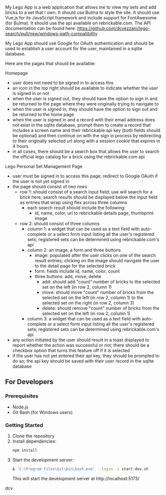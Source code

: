 My Lego App is a web application that allows me to view my sets and add bricks to a set that I own. It should use Bulma to style the site. It should use Vue.js for its JavaScript framework and include support for FontAwesome (for Bulma). It should use the api available on rebrickable.com. The API documentation can be found here: https://github.com/dcvezzani/lego-search/pull/new/windows-path-compatibility

My Lego App should use Google for OAuth authentication and should be used to establish a user account for the user, maintained in a sqlite database.

Here are the pages that should be available:

Homepage

- user does not need to be signed in to access this
- an icon in the top right should be available to indicate whether the user is signed in or not
- when the user is signed out, they should have the option to sign in and be returned to the page where they were originally trying to navigate to
- when the user is signed in, they should have the option to sign out and be returned to the home page
- when the user is signed in and a record with their email address does not exist in the sqlite database, prompt them to create a record that includes a screen name and their rebrickable api key (both fields should be optional) and then continue on with the sign in process by redirecting to their originally selected url along with a session cookie that expires in 4 hours
- in all cases, there should be a search box that allows the user to search the official lego catalog for a brick using the rebrickable.com api

Lego Personal Set Management Page

- user must be signed in to access this page; redirect to Google OAuth if the user is not yet signed in
- the page should consist of two rows
  - row 1: should consist of a search input field; use will search for a brick here; search results should be displayed below the input field as entries that wrap using flex across three columns
    - each search result should include the following:
      - id, name, color, url to rebrickable details page, thumbprint image
  - row 2: should consist of three columns
    - column 1: a widget that can be used as a text field with auto-complete or a select form input listing all the user's registered sets; registered sets can be determined using rebrickable.com's api
    - column 2: an image, a form and three buttons
      - image: populated after the user clicks on one of the search result entries; clicking on the image should navigate the user to the detail page for the selected brick
      - form: fields include id, name, color, count
      - three buttons: add, move, delete
        - add: should add "count" number of bricks to the selected set on the left (in row 2, column 1)
        - move: should move "count" number of bricks from the selected set on the left (in row 2, column 1) to the selected set on the right (in row 2, column 3)
        - delete: should remove "count" number of bricks from the selected set on the left (in row 2, column 1)
    - column 3: a widget that can be used as a text field with auto-complete or a select form input listing all the user's registered sets; registered sets can be determined using rebrickable.com's api
- any action initiated by the user should result in a toast displayed to report whether the action was successful or not; there should be a checkbox option that turns this feature off if it is selected
- if the user has not yet entered their api key, they should be prompted to do so; the api key should be saved with their user record in the sqlite database

## For Developers

### Prerequisites

- Node.js
- Git Bash (for Windows users)

### Getting Started

1. Clone the repository
2. Install dependencies:
   ```bash
   npm install
   ```
3. Start the development server:
   ```bash
   & 'C:\Program Files\Git\bin\bash.exe' --login -i start-dev.sh
   ```
   This will start the development server at http://localhost:5173/

dcv
